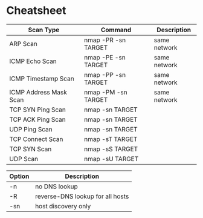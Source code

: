# Cheatsheet

| Scan Type              | Command             | Description  |
| ---------------------- | ------------------- | ------------ |
| ARP Scan               | nmap -PR -sn TARGET | same network |
| ICMP Echo Scan         | nmap -PE -sn TARGET | same network |
| ICMP Timestamp Scan    | nmap -PP -sn TARGET | same network |
| ICMP Address Mask Scan | nmap -PM -sn TARGET | same network |
| TCP SYN Ping Scan      | nmap -sn TARGET     |              |
| TCP ACK Ping Scan      | nmap -sn TARGET     |              |
| UDP Ping Scan          | nmap -sn TARGET     |              |
| TCP Connect Scan       | nmap -sT TARGET     |              |
| TCP SYN Scan           | nmap -sS TARGET     |              |
| UDP Scan               | nmap -sU TARGET     |              |

| Option | Description                      |
| ------ | -------------------------------- |
| -n     | no DNS lookup                    |
| -R     | reverse-DNS lookup for all hosts |
| -sn    | host discovery only              |
